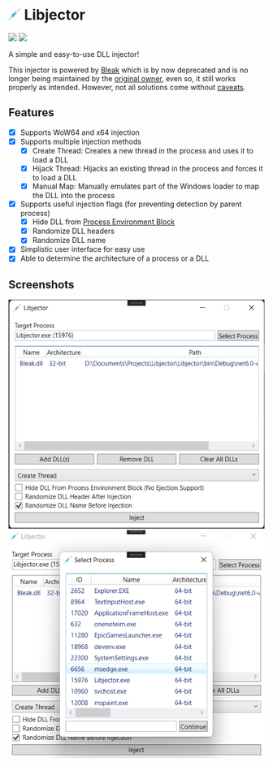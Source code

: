 # <img src="./.github/icon.png" width="24"/> Libjector

[![](https://img.shields.io/badge/Powered%20By-.NET-blue?logo=microsoft&style=flat-square)](https://dotnet.microsoft.com)
[![](https://img.shields.io/badge/Made%20With-Visual%20Studio-blue?logo=visual-studio&style=flat-square)](https://visualstudio.microsoft.com)

A simple and easy-to-use DLL injector!

This injector is powered by [Bleak](https://github.com/Akaion/Bleak) which is by now deprecated and is no longer being maintained by the [original owner](https://github.com/Akaion), even so, it still works properly as intended. However, not all solutions come without [caveats](https://github.com/Akaion/Bleak#caveats).

## Features

* [X] Supports WoW64 and x64 injection
* [X] Supports multiple injection methods
  * [X] Create Thread: Creates a new thread in the process and uses it to load a DLL
  * [X] Hijack Thread: Hijacks an existing thread in the process and forces it to load a DLL
  * [X] Manual Map: Manually emulates part of the Windows loader to map the DLL into the process
* [X] Supports useful injection flags (for preventing detection by parent process)
  * [X] Hide DLL from [Process Environment Block](https://wikipedia.org/wiki/Process_Environment_Block)
  * [X] Randomize DLL headers
  * [X] Randomize DLL name
* [X] Simplistic user interface for easy use
* [X] Able to determine the architecture of a process or a DLL

## Screenshots

![](./.github/screenshots/0.png)
![](./.github/screenshots/1.png)